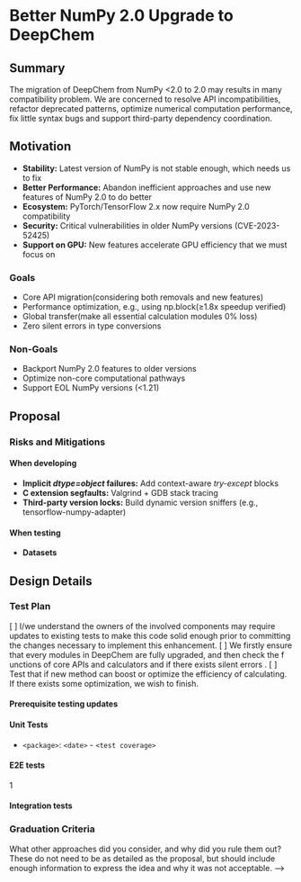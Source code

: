 # Better NumPy 2.0 Upgrade to DeepChem

## Summary
The migration of DeepChem from NumPy <2.0 to 2.0 may results in many compatibility problem.
We are concerned to resolve API incompatibilities, refactor deprecated patterns, optimize 
numerical computation performance, fix little syntax bugs and support third-party 
dependency coordination. 

## Motivation
- **Stability:** Latest version of NumPy is not stable enough, which needs us to fix
- **Better Performance:** Abandon inefficient approaches and use new features of NumPy 2.0 to do better 
- **Ecosystem:** PyTorch/TensorFlow 2.x now require NumPy 2.0 compatibility
- **Security:** Critical vulnerabilities in older NumPy versions (CVE-2023-52425)
- **Support on GPU:** New features accelerate GPU efficiency that we must focus on

### Goals
- Core API migration(considering both removals and new features)
- Performance optimization, e.g., using np.block(≥1.8x speedup verified)
- Global transfer(make all essential calculation modules 0% loss)
- Zero silent errors in type conversions

### Non-Goals
- Backport NumPy 2.0 features to older versions
- Optimize non-core computational pathways
- Support EOL NumPy versions (<1.21)

## Proposal

<!--
This is where we get down to the specifics of what the proposal actually is.
This should have enough detail that reviewers can understand exactly what
you're proposing, but should not include things like API designs or
implementation. What is the desired outcome and how do we measure success?.
The "Design Details" section below is for the real
nitty-gritty.
-->

### Risks and Mitigations
#### When developing
- **Implicit *dtype=object* failures:** Add context-aware *try-except* blocks
- **C extension segfaults:** Valgrind + GDB stack tracing
- **Third-party version locks:** Build dynamic version sniffers (e.g., tensorflow-numpy-adapter)
<!--
What are the risks of this proposal, and how do we mitigate? Think broadly.
For example, consider both security and how this will impact the larger
Kubeflow ecosystem.
How will security be reviewed, and by whom?
How will UX be reviewed, and by whom?
Consider including folks who also work outside the SIG or subproject.
-->
#### When testing
- **Datasets** 

## Design Details

<!--
This section should contain enough information that the specifics of your
change are understandable. This may include API specs (though not always
required) or even code snippets. If there's any ambiguity about HOW your
proposal will be implemented, this is the place to discuss them.
-->

### Test Plan

[ ] I/we understand the owners of the involved components may require updates to
existing tests to make this code solid enough prior to committing the changes necessary
to implement this enhancement.
[ ] We firstly ensure that every modules in DeepChem are fully upgraded, and then check the f
unctions of core APIs and calculators and if there exists silent errors .
[ ] Test that if new method can boost or optimize the efficiency of calculating. If there exists
some optimization, we wish to finish.

#### Prerequisite testing updates

<!--
Based on reviewers feedback describe what additional tests need to be added prior
implementing this enhancement to ensure the enhancements have also solid foundations.
-->

#### Unit Tests

<!--
In principle every added code should have complete unit test coverage, so providing
the exact set of tests will not bring additional value.
However, if complete unit test coverage is not possible, explain the reason of it
together with explanation why this is acceptable.
-->

<!--
Additionally, try to enumerate the core package you will be touching
to implement this enhancement and provide the current unit coverage for those
in the form of:
- <package>: <date> - <current test coverage>
This can inform certain test coverage improvements that we want to do before
extending the production code to implement this enhancement.
-->

- `<package>`: `<date>` - `<test coverage>`

#### E2E tests
1
<!--
Describe what E2E tests will be added to ensure proper quality of the enhancement.
After the implementation PR is merged, add the names of the tests here.
-->

#### Integration tests

<!--
Describe what tests will be added to ensure proper quality of the enhancement.
After the implementation PR is merged, add the names of the tests here.
-->

### Graduation Criteria

<!--
This section is optional until Kubeflow has formally defined graduation criteria,
feature gates, and a deprecation policy.

Clearly define what it means for the feature to be implemented and
considered stable.
If the feature you are introducing has high complexity, consider adding graduation
milestones with these graduation criteria:
- [Maturity levels (`alpha`, `beta`, `stable`)][maturity-levels]
- [Feature gate][feature gate] lifecycle
- [Deprecation policy][deprecation-policy]
[feature gate]: https://git.k8s.io/community/contributors/devel/sig-architecture/feature-gates.md
[maturity-levels]: https://git.k8s.io/community/contributors/devel/sig-architecture/api_changes.md#alpha-beta-and-stable-versions
[deprecation-policy]: https://kubernetes.io/docs/reference/using-api/deprecation-policy/
-->
What other approaches did you consider, and why did you rule them out? These do
not need to be as detailed as the proposal, but should include enough
information to express the idea and why it was not acceptable.
-->
